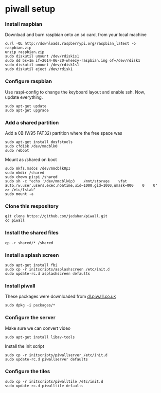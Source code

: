 # piwall setup

### Install raspbian

Download and burn raspbian onto an sd card, from your local machine

    curl -OL http://downloads.raspberrypi.org/raspbian_latest -o raspbian.zip
    unzip raspbian.zip
    sudo diskutil umount /dev/rdisk1s1
    sudo dd bs=1m if=2014-06-20-wheezy-raspbian.img of=/dev/rdisk1
    sudo diskutil umount /dev/rdisk1s1
    sudo diskutil eject /dev/rdisk1

### Configure raspbian

Use raspi-config to change the keyboard layout and enable ssh.
Now, update everything.

    sudo apt-get update
    sudo apt-get upgrade

### Add a shared partition

Add a 0B (W95 FAT32) partition where the free space was

    sudo apt-get install dosfstools
    sudo cfdisk /dev/mmcblk0
    sudo reboot

Mount as /shared on boot

    sudo mkfs.msdos /dev/mmcblk0p3
    sudo mkdir /shared
    sudo chown pi:pi /shared
    sudo sh -c "echo '/dev/mmcblk0p3    /mnt/storage    vfat    auto,rw,user,users,exec,noatime,uid=1000,gid=1000,umask=000    0    0' >> /etc/fstab"
    sudo mount -a

### Clone this respository

    git clone https://github.com/jedahan/piwall.git
    cd piwall

### Install the shared files

    cp -r shared/* /shared

### Install a splash screen

    sudo apt-get install fbi
    sudo cp -r initscripts/asplashscreen /etc/init.d
    sudo update-rc.d asplashscreen defaults


### Install piwall

These packages were downloaded from [dl.piwall.co.uk](dl.piwall.co.uk)

    sudo dpkg -i packages/*

### Configure the server

Make sure we can convert video

    sudo apt-get install libav-tools

Install the init script

    sudo cp -r initscripts/piwallserver /etc/init.d
    sudo update-rc.d piwallserver defaults

### Configure the tiles

    sudo cp -r initscripts/piwalltile /etc/init.d
    sudo update-rc.d piwalltile defaults
